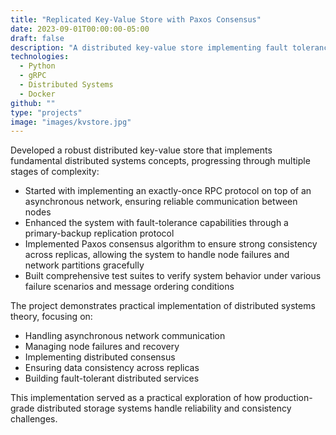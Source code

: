 ```yaml
---
title: "Replicated Key-Value Store with Paxos Consensus"
date: 2023-09-01T00:00:00-05:00
draft: false
description: "A distributed key-value store implementing fault tolerance and consensus mechanisms, built as part of Cornell's Distributed Systems coursework."
technologies:
  - Python
  - gRPC
  - Distributed Systems
  - Docker
github: ""
type: "projects"
image: "images/kvstore.jpg"
---
```

Developed a robust distributed key-value store that implements fundamental distributed systems concepts, progressing through multiple stages of complexity:

- Started with implementing an exactly-once RPC protocol on top of an asynchronous network, ensuring reliable communication between nodes
- Enhanced the system with fault-tolerance capabilities through a primary-backup replication protocol
- Implemented Paxos consensus algorithm to ensure strong consistency across replicas, allowing the system to handle node failures and network partitions gracefully
- Built comprehensive test suites to verify system behavior under various failure scenarios and message ordering conditions

The project demonstrates practical implementation of distributed systems theory, focusing on:
- Handling asynchronous network communication
- Managing node failures and recovery
- Implementing distributed consensus
- Ensuring data consistency across replicas
- Building fault-tolerant distributed services

This implementation served as a practical exploration of how production-grade distributed storage systems handle reliability and consistency challenges.